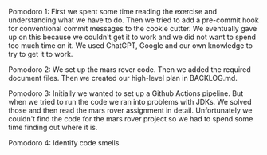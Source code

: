 Pomodoro 1:
First we spent some time reading the exercise and understanding what we have to do.
Then we tried to add a pre-commit hook for conventional commit messages to the cookie cutter.
We eventually gave up on this because we couldn't get it to work and we did not want to spend
too much time on it.
We used ChatGPT, Google and our own knowledge to try to get it to work.

Pomodoro 2:
We set up the mars rover code. Then we added the required document files.
Then we created our high-level plan in BACKLOG.md.

Pomodoro 3:
Initially we wanted to set up a Github Actions pipeline. 
But when we tried to run the code we ran into problems with JDKs.
We solved those and then read the mars rover assignment in detail.
Unfortunately we couldn't find the code for the mars rover project so we had to spend some time finding out where it is.

Pomodoro 4:
Identify code smells